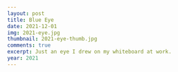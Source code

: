 ```yaml
---
layout: post
title: Blue Eye
date: 2021-12-01
img: 2021-eye.jpg
thumbnail: 2021-eye-thumb.jpg
comments: true
excerpt: Just an eye I drew on my whiteboard at work.
year: 2021
---
```

